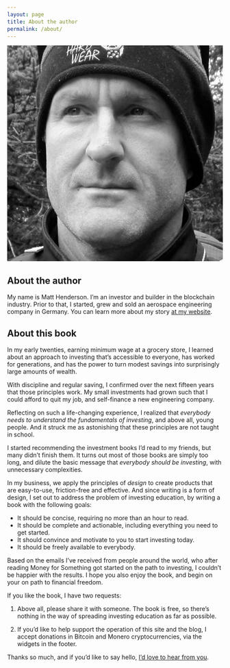```yaml
---
layout: page
title: About the author
permalink: /about/
---
```


<div class="author-image">
  <img src="/assets/img/matt-black-and-white2.jpg">
</div>

## About the author

My name is Matt Henderson. I’m an investor and builder in the blockchain industry. Prior to that, I started, grew and sold an aerospace engineering company in Germany. You can learn more about my story [at my website](https://dafacto.com/about).

## About this book

In my early twenties, earning minimum wage at a grocery store, I learned about an approach to investing that’s accessible to everyone, has worked for generations, and has the power to turn modest savings into surprisingly large amounts of wealth.

With discipline and regular saving, I confirmed over the next fifteen years that those principles work. My small investments had grown such that I could afford to quit my job, and self-finance a new engineering company.

Reflecting on such a life-changing experience, I realized that *everybody needs to understand the fundamentals of investing*, and above all, young people. And it struck me as astonishing that these principles are not taught in school.

I started recommending the investment books I’d read to my friends, but many didn’t finish them. It turns out most of those books are simply too long, and dilute the basic message that *everybody should be investing*, with unnecessary complexities.

In my business, we apply the principles of *design* to create products that are easy-to-use, friction-free and effective. And since writing is a form of design, I set out to address the problem of investing education, by writing a book with the following goals:

- It should be concise, requiring no more than an hour to read.
- It should be complete and actionable, including everything you need to get started.
- It should convince and motivate to you to start investing today.
- It should be freely available to everybody.

Based on the emails I’ve received from people around the world, who after reading Money for Something got started on the path to investing, I couldn’t be happier with the results. I hope you also enjoy the book, and begin on your on path to financial freedom.

If you like the book, I have two requests:

1. Above all, please share it with someone. The book is free, so there’s nothing in the way of spreading investing education as far as possible.

2. If you’d like to help support the operation of this site and the blog, I accept donations in Bitcoin and Monero cryptocurrencies, via the widgets in the footer.

Thanks so much, and if you’d like to say hello, [I’d love to hear from you](/contact/).


